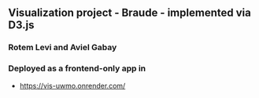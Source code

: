
## Visualization project - Braude - implemented via D3.js
### Rotem Levi and Aviel Gabay
### Deployed as a frontend-only app in
- https://vis-uwmo.onrender.com/
